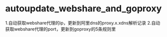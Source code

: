 # autoupdate_webshare_and_goproxy
1.自动获取webshare代理的ip，更新到阿里dns的proxy.x.xdns解析记录
2.自动获取webshare代理的port，更新到goproxy的5条规则里

